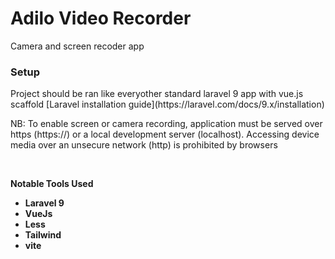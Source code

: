 <h1>Adilo Video Recorder</h1>
<p>Camera and screen recoder app</p>


<h3>Setup</h3>
<p>Project should be ran like everyother standard laravel 9 app with vue.js scaffold [Laravel installation guide](https://laravel.com/docs/9.x/installation)</p>

<p>NB: To enable screen or camera recording, application must be served over https (https://) or a local development server (localhost). Accessing device media over an unsecure network (http) is prohibited by browsers<p>

<br>
<p><b>Notable Tools Used<b></p>
<ul>
 <li>Laravel 9</li>
 <li>VueJs</li>
 <li>Less</li>
 <li>Tailwind</li>
 <li>vite</li>
<ul>
